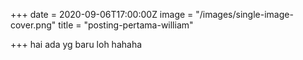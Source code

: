 +++
date = 2020-09-06T17:00:00Z
image = "/images/single-image-cover.png"
title = "posting-pertama-william"

+++
hai ada yg baru loh hahaha